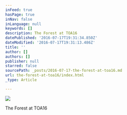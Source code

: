 ```yaml
---
inFeed: true
hasPage: true
inNav: false
inLanguage: null
keywords: []
description: The Forest at TOA16
datePublished: '2016-07-17T19:31:34.850Z'
dateModified: '2016-07-17T19:31:13.486Z'
title: ''
author: []
authors: []
publisher: null
starred: false
sourcePath: _posts/2016-07-17-the-forest-at-toa16.md
url: the-forest-at-toa16/index.html
_type: Article

---
```

![](https://the-grid-user-content.s3-us-west-2.amazonaws.com/01292b39-570a-4e64-99f4-d771e65d0dda.jpg)

The Forest at TOA16